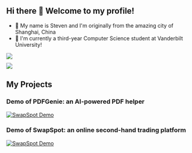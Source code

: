## Hi there 👋 Welcome to my profile!
- 🌃 My name is Steven and I'm originally from the amazing city of Shanghai, China
- 📍 I'm currently a third-year Computer Science student at Vanderbilt University!

<div>
    <a href="https://github.com/stevenysy">
        <img align="top" src="https://github-readme-stats-livid-mu.vercel.app/api?username=stevenysy&show_icons=true&theme=transparent&layout=compact&card_width=400" />
    </a>
</div>

<div>
  <img src="data:image/png;base64,iVBORw0KGgoAAAANSUhEUgAAAAEAAAAKCAQAAADf2/zBAAAADUlEQVR42mNkYGDEjQAAwwALF34EvQAAAABJRU5ErkJggg==">
</div>

<div>
    <a href="https://github.com/stevenysy">
        <img align="top" src="https://github-readme-stats-livid-mu.vercel.app/api/top-langs/?username=stevenysy&layout=compact&hide=vue,php&card_width=400" />
    </a>
</div>

## My Projects

### Demo of PDFGenie: an AI-powered PDF helper

[![SwapSpot Demo](https://img.youtube.com/vi/AdXJ6LpH8b4/0.jpg)](https://youtu.be/AdXJ6LpH8b4)

### Demo of SwapSpot: an online second-hand trading platform

[![SwapSpot Demo](https://img.youtube.com/vi/lHOLYlkFXeU/0.jpg)](https://youtu.be/lHOLYlkFXeU)

<!--
**stevenysy/stevenysy** is a ✨ _special_ ✨ repository because its `README.md` (this file) appears on your GitHub profile.

Here are some ideas to get you started:

- 🔭 I’m currently working on ...
- 🌱 I’m currently learning ...
- 👯 I’m looking to collaborate on ...
- 🤔 I’m looking for help with ...
- 💬 Ask me about ...
- 📫 How to reach me: ...
- 😄 Pronouns: ...
- ⚡ Fun fact: ...
-->
